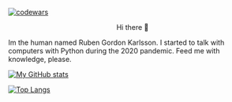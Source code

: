 [![codewars](https://www.codewars.com/users/neburg/badges/small)](https://www.codewars.com/users/neburg)

<p align="center">
  Hi there 👋
</p>




Im the human named Ruben Gordon Karlsson. I started to talk with computers with Python during the 2020 pandemic. 
Feed me with knowledge, please.

[![My GitHub stats](https://github-readme-stats.vercel.app/api?username=neburnodrog&count_private=true&show_icons=true&theme=radical)](https://github.com/anuraghazra/github-readme-stats)

[![Top Langs](https://github-readme-stats.vercel.app/api/top-langs/?username=neburnodrog&show_icons=true&theme=radical)](https://github.com/anuraghazra/github-readme-stats)


<!--
**neburnodrog/neburnodrog** is a ✨ _special_ ✨ repository because its `README.md` (this file) appears on your GitHub profile.

Here are some ideas to get you started:

- 🔭 I’m currently working on ...
- 🌱 I’m currently learning ...
- 👯 I’m looking to collaborate on ...
- 🤔 I’m looking for help with ...
- 💬 Ask me about ...
- 📫 How to reach me: ...
- 😄 Pronouns: ...
- ⚡ Fun fact: ...
-->
